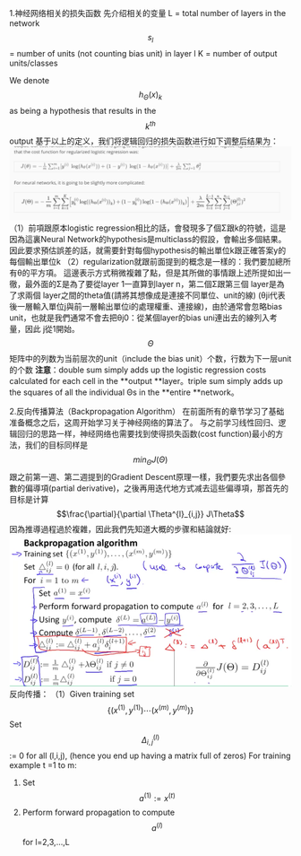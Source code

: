 1.神经网络相关的损失函数
先介绍相关的变量
L = total number of layers in the network
$$s_l$$ = number of units (not counting bias unit) in layer l
K = number of output units/classes

 We denote $$h_\Theta(x)_k$$ as being a hypothesis that results in the $$k^{th}$$ output
 基于以上的定义，我们将逻辑回归的损失函数进行如下调整后结果为：
 ![](/机器学习/images/34.png)
 （1）前項跟原本logistic regression相比的話，會發現多了個Σ跟k的符號，這是因為這裏Neural Network的hypothesis是multiclass的假設，會輸出多個結果。因此要求預估誤差的話，就需要針對每個hypothesis的輸出單位k跟正確答案y的每個輸出單位k
 （2）regularization就跟前面提到的概念是一樣的：我們要加總所有θ的平方項。
這邊表示方式稍微複雜了點，但是其所做的事情跟上述所提如出一徹，最外面的Σ是為了要從layer 1一直算到layer n，第二個Σ跟第三個 layer是為了求兩個 layer之間的theta值(請將其想像成是連接不同單位、unit的線)
(θji代表後一層輸入單位j與前一層輸出單位i的處理權重、連接線)，由於通常會忽略bias unit，也就是我們通常不會去把θj0：從某個layer的bias uni連出去的線列入考量，因此 j從1開始。
$$\Theta$$矩阵中的列数为当前层次的unit（include the bias unit）个数，行数为下一层unit的个数
**注意**：double sum simply adds up the logistic regression costs calculated for each cell in the **output **layer。triple sum simply adds up the squares of all the individual Θs in the **entire **network。

2.反向传播算法（Backpropagation Algorithm）
在前面所有的章节学习了基础准备概念之后，这周开始学习关于神经网络的算法了。
与之前学习线性回归、逻辑回归的思路一样，神经网络也需要找到使得损失函数(cost function)最小的方法，我们的目标同样是 $$min_\Theta J(\Theta)$$
跟之前第一週、第二週提到的Gradient Descent原理一樣，我們要先求出各個參數的偏導項(partial derivative)，之後再用迭代地方式减去這些偏導項，那首先的目标是计算$$\frac{\partial}{\partial \Theta^{l}_{i,j}} J\Theta$$
因為推導過程過於複雜，因此我們先知道大概的步骤和結論就好:
![](/机器学习/images/35.png)
反向传播：
（1）Given training set $$\lbrace (x^{(1)}, y^{(1)}) \cdots (x^{(m)}, y^{(m)})\rbrace$$
   Set $$\Delta^{(l)}_{i,j}$$:= 0 for all (l,i,j), (hence you end up having a matrix full of zeros)
   For training example t =1 to m:
   1) Set $$a^{(1)} := x^{(t)}$$
   2) Perform forward propagation to compute $$a^{(l)}$$ for l=2,3,…,L
